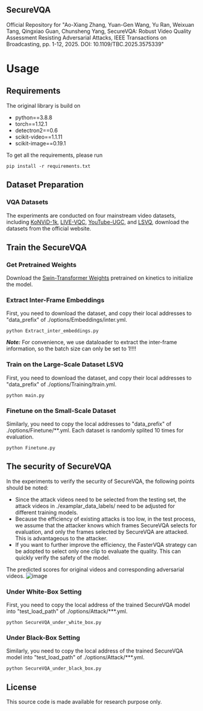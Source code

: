 ## SecureVQA
Official Repository for "Ao-Xiang Zhang, Yuan-Gen Wang, Yu Ran, Weixuan Tang, Qingxiao Guan, Chunsheng Yang, SecureVQA: Robust Video Quality Assessment Resisting Adversarial Attacks, IEEE Transactions on Broadcasting, pp. 1-12, 2025. DOI: 10.1109/TBC.2025.3575339"

# Usage
## Requirements
The original library is build on 
* python==3.8.8
* torch==1.12.1
* detectron2==0.6
* scikit-video==1.1.11
* scikit-image==0.19.1
  
To get all the requirements, please run

```
pip install -r requirements.txt
```

## Dataset Preparation
### VQA Datasets

The experiments are conducted on four mainstream video datasets, including [KoNViD-1k](http://database.mmsp-kn.de/konvid-1k-database.html), [LIVE-VQC](http://live.ece.utexas.edu/research/LIVEVQC/index.html), [YouTube-UGC](https://media.withyoutube.com/), and [LSVQ](https://github.com/baidut/PatchVQ), download the datasets from the official website. 

## Train the SecureVQA 
### Get Pretrained Weights
Download the [Swin-Transformer Weights](https://github.com/SwinTransformer/storage/releases/download/v1.0.4/swin_tiny_patch244_window877_kinetics400_1k.pth) pretrained on kinetics to initialize the model. 

### Extract Inter-Frame Embeddings
First, you need to download the dataset, and copy their local addresses to "data_prefix" of ./options/Embeddings/inter.yml. 

```
python Extract_inter_embeddings.py
```
***Note:***  For convenience, we use dataloader to extract the inter-frame information, so the batch size can only be set to 1!!!!

### Train on the Large-Scale Dataset LSVQ

First, you need to download the dataset, and copy their local addresses to "data_prefix" of ./options/Training/train.yml. 

```
python main.py
```

### Finetune on the Small-Scale Dataset

Similarly, you need to copy the local addresses to "data_prefix" of ./options/Finetune/**.yml. Each dataset is randomly splited 10 times for evaluation.
```
python Finetune.py
```

## The security of SecureVQA 

In the experiments to verify the security of SecureVQA, the following points should be noted:

* Since the attack videos need to be selected from the testing set, the attack videos in ./examplar_data_labels/ need to be adjusted for different training models.
* Because the efficiency of existing attacks is too low, in the test process, we assume that the attacker knows which frames SecureVQA selects for evaluation, and only the frames selected by SecureVQA are attacked. This is advantageous to the attacker.
*  If you want to further improve the efficiency, the FasterVQA strategy can be adopted to select only one clip to evaluate the quality. This can quickly verify the safety of the model. 

The predicted scores for original videos and corresponding adversarial videos.
![image](Deffense_effect.jpg)

### Under White-Box Setting
First, you need to copy the local address of the trained SecureVQA model into "test_load_path" of ./options/Attack/***.yml.
```
python SecureVQA_under_white_box.py
```

### Under Black-Box Setting
Similarly, you need to copy the local address of the trained SecureVQA model into "test_load_path" of ./options/Attack/***.yml.
```
python SecureVQA_under_black_box.py
```

## License
This source code is made available for research purpose only.
